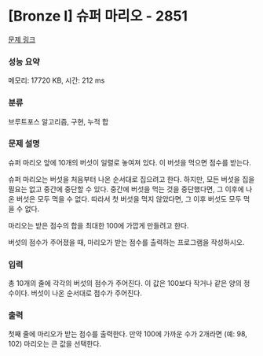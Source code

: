 # [Bronze I] 슈퍼 마리오 - 2851 

[문제 링크](https://www.acmicpc.net/problem/2851) 

### 성능 요약

메모리: 17720 KB, 시간: 212 ms

### 분류

브루트포스 알고리즘, 구현, 누적 합

### 문제 설명

<p>슈퍼 마리오 앞에 10개의 버섯이 일렬로 놓여져 있다. 이 버섯을 먹으면 점수를 받는다.</p>

<p>슈퍼 마리오는 버섯을 처음부터 나온 순서대로 집으려고 한다. 하지만, 모든 버섯을 집을 필요는 없고 중간에 중단할 수 있다. 중간에 버섯을 먹는 것을 중단했다면, 그 이후에 나온 버섯은 모두 먹을 수 없다. 따라서 첫 버섯을 먹지 않았다면, 그 이후 버섯도 모두 먹을 수 없다.</p>

<p>마리오는 받은 점수의 합을 최대한 100에 가깝게 만들려고 한다.</p>

<p>버섯의 점수가 주어졌을 때, 마리오가 받는 점수를 출력하는 프로그램을 작성하시오.</p>

### 입력 

 <p>총 10개의 줄에 각각의 버섯의 점수가 주어진다. 이 값은 100보다 작거나 같은 양의 정수이다. 버섯이 나온 순서대로 점수가 주어진다.</p>

### 출력 

 <p>첫째 줄에 마리오가 받는 점수를 출력한다. 만약 100에 가까운 수가 2개라면 (예: 98, 102) 마리오는 큰 값을 선택한다.</p>

